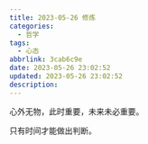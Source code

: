 ```yaml
---
title: 2023-05-26 修炼
categories:
  - 哲学
tags:
  - 心态
abbrlink: 3cab6c9e
date: 2023-05-26 23:02:52
updated: 2023-05-26 23:02:52
description:
---
```


心外无物，此时重要，未来未必重要。

只有时间才能做出判断。
